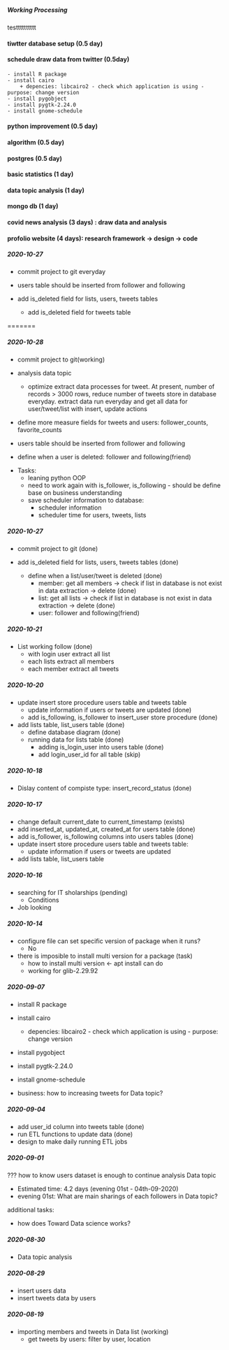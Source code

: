 ##### Working Processing

testttttttttt
#### tiwtter database setup (0.5 day)
#### schedule draw data from twitter (0.5day)
    - install R package
    - install cairo
        + depencies: libcairo2 - check which application is using - purpose: change version
    - install pygobject
    - install pygtk-2.24.0
    - install gnome-schedule 
#### python improvement (0.5 day)
#### algorithm (0.5 day)
#### postgres (0.5 day)
#### basic statistics (1 day)
#### data topic analysis (1 day)
#### mongo db (1 day)
#### covid news analysis (3 days) : draw data and analysis
#### profolio website (4 days): research framework -> design -> code

##### 2020-10-27
- commit project to git everyday
- users table should be inserted from follower and following 

- add is_deleted field for lists, users, tweets tables 
    + add is_deleted field for tweets table

=======

##### 2020-10-28
- commit project to git(working)
- analysis data topic
    + optimize extract data processes for tweet. At present, number of records > 3000 rows, reduce number of tweets store in database everyday. extract data run everyday and get all data for user/tweet/list with insert, update actions
- define more measure fields for tweets and users: follower_counts, favorite_counts

- users table should be inserted from follower and following
- define when a user is deleted: follower and following(friend)

* Tasks:
    - leaning python OOP
    - need to work again with is_follower, is_following - should be define base on business understanding
    - save scheduler information to database:
        + scheduler information
        + scheduler time for users, tweets, lists

##### 2020-10-27
- commit project to git (done) 

- add is_deleted field for lists, users, tweets tables (done)    
    + define when a list/user/tweet is deleted (done)
        + member: get all members -> check if list in database is not exist in data extraction -> delete (done)
        + list: get all lists -> check if list in database is not exist in data extraction -> delete (done)
        + user: follower and following(friend) 

##### 2020-10-21
- List working follow (done)
    + with login user extract all list
    + each lists extract all members
    + each member extract all tweets

##### 2020-10-20
- update insert store procedure users table and tweets table
    + update information if users or tweets are updated (done)
    + add is_following, is_follower to insert_user store procedure (done)
- add lists table, list_users table (done)
    + define database diagram (done)
    + running data for lists table (done)
        + adding is_login_user into users table (done)
        + add login_user_id for all table (skip)


##### 2020-10-18
- Dislay content of compiste type: insert_record_status (done)

##### 2020-10-17
- change default current_date to current_timestamp (exists)
- add inserted_at, updated_at, created_at for users table (done)
- add is_follower, is_following columns into users tables (done)
- update insert store procedure users table and tweets table:
    + update information if users or tweets are updated
- add lists table, list_users table

##### 2020-10-16
- searching for IT sholarships (pending)
    + Conditions 
- Job looking

##### 2020-10-14
- configure file can set specific version of package when it runs?
    + No
- there is imposible to install multi version for a package (task)
    + how to install multi version <- apt install can do
    + working for glib-2.29.92

##### 2020-09-07
- install R package
- install cairo
    + depencies: libcairo2 - check which application is using - purpose: change version
- install pygobject
- install pygtk-2.24.0
- install gnome-schedule 

- business: how to increasing tweets for Data topic?

##### 2020-09-04
- add user_id column into tweets table (done)
- run ETL functions to update data (done)
- design to make daily running ETL jobs 

##### 2020-09-01

??? how to know users dataset is enough to continue analysis Data topic
- Estimated time: 4.2 days (evening 01st - 04th-09-2020)
- evening 01st: What are main sharings of each followers in Data topic?

additional tasks:
- how does Toward Data science works?

##### 2020-08-30
- Data topic analysis

##### 2020-08-29
- insert users data
- insert tweets data by users

##### 2020-08-19
- importing members and tweets in Data list (working)
    + get tweets by users: filter by user, location
